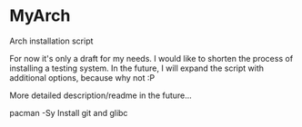 # MyArch
Arch installation script

For now it's only a draft for my needs. I would like to shorten the process of  
installing a testing system. In the future, I will expand the script with  
additional options, because why not :P

More detailed description/readme in the future...

pacman -Sy
Install git and glibc
